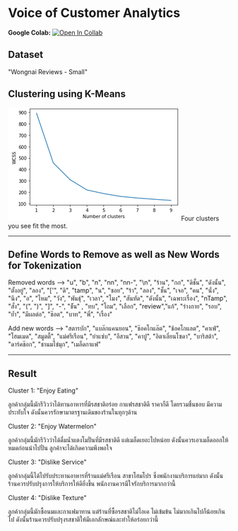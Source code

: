# Voice of Customer Analytics

**Google Colab:** [![Open In Collab](https://colab.research.google.com/assets/colab-badge.svg)](https://colab.research.google.com/drive/1qQgZAIfuGNZrRrmOiQIY9wOrpj0y0-5C)

## Dataset
"Wongnai Reviews - Small"

## Clustering using K-Means

<img src="https://github.com/MimismPS/BADS7105-CRM-Analytics/blob/main/Assignment%2007%20-%20Voice%20of%20Customer/No.%20of%20cluster.png" />
Four clusters you see fit the most.


<hr>

## Define Words to Remove as well as New Words for Tokenization
</p>
Removed words --> "u", "b", "n", "nn", "nn-", "\n", "ร้าน", "กก", "ดิชั้น", "ดังนั้น", "ตั้งอยู่", "ลอง", 
              "['", "ดิ", "tamp", "น", "ซอย", "ร้า", "ลอง", "ชั้น", "เจอ", "คน", "นั่ง",
              "นึง", "อ", "ไหม", "วัง", "พันธุ์", "เวลา", "โมง", "สันทัด", "ดังนั้น", "เฉพาะเรื่อง",
              "nTamp", "สั่ง", "(", ")", "]", "-", "ช้ัน" , "ทบ", "โถม", "เลือก", "review","แก้",
              "ร่างกาย", "รอบ", "ย้ำ", "มีผลต่อ", "ช๊อต", "บาท", "พี่", "เรื่อง"
</p> 
Add new words --> "สตารบัก", "แบล๊กแคนยอน", "ช๊อคโกแล๊ต", "ช้อคโกแลต", "คาเฟ่", "โฮมเมด", "สมูตตี้", "แม่ศรีเรือน", 
              "ยำแซ่บ", "อีสาน", "คาปู", "อิตาเลี่ยนโซดา", "บาริสต้า", "ดาร์คช๊อก", "ชานมไข่มุก", "เมล็ดกาแฟ"

<hr>

## Result
</p> 
Cluster 1: "Enjoy Eating"

ลูกค้ากลุ่มนี้มักรีวิวว่าได้ทานอาหารที่มีรสชาติอร่อย กาแฟรสชาติดี ราคาก็ดี โดยรวมชื่นชอบ มีความประทับใจ ดังนั้นควรรักษามาตรฐานเดิมของร้านในทุกๆด้าน

Cluster 2: "Enjoy Watermelon"

ลูกค้ากลุ่มนี้มักรีวิวว่าได้ดื่มน้ำแตงโมปั่นที่มีรสชาติดี แต่เมล็ดเยอะไปหน่อย ดังนั้นควรเอาเมล็ดออกให้หมดก่อนนำไปปั่น ลูกค้าจะได้เกิดความพึงพอใจ

Cluster 3: "Dislike Service"

ลูกค้ากลุ่มนี้ได้ไปรับประทานอาหารที่ร้านแม่ศรีเรือน สาขาโฮมโปร ซึ่งพนักงานบริการแย่มาก ดังนั้นร้านควรปรับปรุงการให้บริการให้ดียิ่งขึ้น พนักงานควรมีใจรักบริการมากกว่านี้

Cluster 4: "Dislike Texture"

ลูกค้ากลุ่มนี้มักซื้อนมและกาแฟมาทาน แต่ร้านที่ซื้อรสชาติไม่โอเค ไม่เข้มข้น ไม่มากเกินไปก็น้อยเกินไป ดังนั้นร้านควรปรับปรุงรสชาติให้มีเอกลักษณ์และทำให้อร่อยกว่านี้
